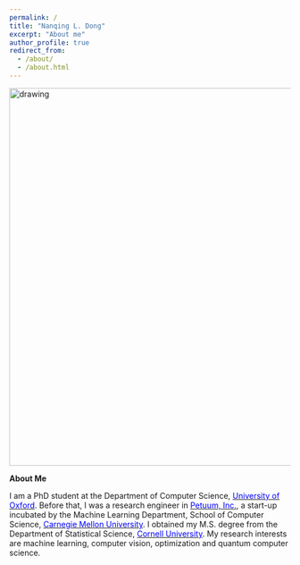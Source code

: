 ```yaml
---
permalink: /
title: "Nanqing L. Dong"
excerpt: "About me"
author_profile: true
redirect_from: 
  - /about/
  - /about.html
---
```


<img src="https://leonndong.github.io/images/bg.png" alt="drawing" width="676px"/>  

**About Me**

I am a PhD student at the Department of Computer Science, [<span style="color:blue">University of Oxford</span>](http://www.cs.ox.ac.uk). Before that, I was a research engineer in [<span style="color:blue">Petuum, Inc.</span>](http://www.petuum.com), a start-up incubated by the Machine Learning Department, School of Computer Science, [<span style="color:blue">Carnegie Mellon University</span>](https://www.ml.cmu.edu). I obtained my M.S. degree from the Department of Statistical Science, [<span style="color:blue">Cornell University</span>](https://stat.cornell.edu).
My research interests are machine learning, computer vision, optimization and quantum computer science. 
